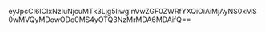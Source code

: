 eyJpcCI6ICIxNzIuNjcuMTk3Ljg5IiwgInVwZGF0ZWRfYXQiOiAiMjAyNS0xMS0wMVQyMDowODo0MS4yOTQ3NzMrMDA6MDAifQ==